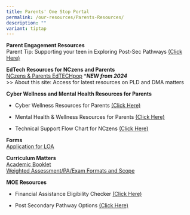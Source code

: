 ```yaml
---
title: Parents' One Stop Portal
permalink: /our-resources/Parents-Resources/
description: ""
variant: tiptap
---
```

<p><strong>Parent Engagement Resources</strong><br>Parent Tip: Supporting your teen in Exploring Post-Sec Pathways <a href="https://www.google.com/url?q=https%3A%2F%2Fwww.moe.gov.sg%2F-%2Fmedia%2Ffiles%2Fparent-kit%2Fparent-kit---supporting-your-teen-in-exploring-post-secondary-pathways.pdf&amp;sa=D&amp;sntz=1&amp;usg=AOvVaw39nIbGQbCLzRx1-k6mBiUN" rel="noopener noreferrer nofollow" target="_blank">(Click Here)</a></p><p><strong>EdTech Resources for NCzens and Parents</strong><br><a href="https://sites.google.com/moe.edu.sg/nchs-edtechpop/home" rel="noopener noreferrer nofollow" target="_blank">NCzens &amp; Parents EdTECHpop</a> *<strong><em>NEW from 2024</em></strong> <br>&gt;&gt; About this site: Access for latest resources on PLD and DMA matters<br></p><p><strong>Cyber Wellness and Mental Health Resources for Parents</strong><br></p><ul><li><p>Cyber Wellness Resources for Parents <a href="https://sites.google.com/moe.edu.sg/nchs-parents/cyber-wellness-resources-for-parents?authuser=0" rel="noopener noreferrer nofollow" target="_blank">(Click Here)</a></p></li><li><p>Mental Health &amp; Wellness Resources for Parents <a href="https://sites.google.com/moe.edu.sg/nchs-parents/cyber-wellness-resources-for-parents?authuser=0" rel="noopener noreferrer nofollow" target="_blank">(Click Here)</a></p></li><li><p>Technical Support Flow Chart for NCzens <a href="https://sites.google.com/moe.edu.sg/nchs-parents/technical-support?authuser=0" rel="noopener noreferrer nofollow" target="_blank">(Click Here)</a></p></li></ul><p><strong>Forms</strong><br><a href="https://go.gov.sg/nchs-loa" rel="noopener noreferrer nofollow" target="_blank">Application for LOA</a></p><p><strong>Curriculum Matters</strong><br><a href="https://drive.google.com/drive/folders/1-u9xunjUbfXWFHhldfQLP0fJmpUIXjzz?usp=sharing" rel="noopener noreferrer nofollow" target="_blank">Academic Booklet</a><br><a href="https://drive.google.com/drive/u/1/folders/1fQWE3i8efqnjzatOy_LkVhLQIbqyRpJy" rel="noopener noreferrer nofollow" target="_blank">Weighted Assessment/PA/Exam Formats and Scope</a></p><p><strong>MOE Resources</strong><br></p><ul data-tight="true" class="tight"><li><p>Financial Assistance Eligibility Checker <a href="https://www.google.com/url?q=https%3A%2F%2Fwww.moe.gov.sg%2Ffinancial-matters%2Ffinancial-assistance&amp;sa=D&amp;sntz=1&amp;usg=AOvVaw2Zok23jQDy9dEI3BkG7PqF" rel="noopener noreferrer nofollow" target="_blank">(Click Here)</a></p></li><li><p>Post Secondary Pathway Options <a href="https://www.google.com/url?q=https%3A%2F%2Fwww.moe.gov.sg%2Fpost-secondary&amp;sa=D&amp;sntz=1&amp;usg=AOvVaw2SMgFn6pNymA8SO_KloW_O" rel="noopener noreferrer nofollow" target="_blank">(Click Here)</a></p></li></ul><p></p>